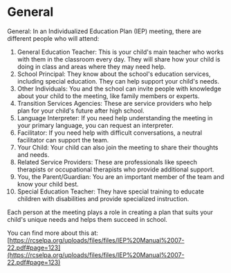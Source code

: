 # General
General: In an Individualized Education Plan (IEP) meeting, there are different people who will attend:
1. General Education Teacher: This is your child's main teacher who works with them in the classroom every day. They will share how your child is doing in class and areas where they may need help.
2. School Principal: They know about the school's education services, including special education. They can help support your child's needs.
3. Other Individuals: You and the school can invite people with knowledge about your child to the meeting, like family members or experts.
4. Transition Services Agencies: These are service providers who help plan for your child's future after high school.
5. Language Interpreter: If you need help understanding the meeting in your primary language, you can request an interpreter.
6. Facilitator: If you need help with difficult conversations, a neutral facilitator can support the team.
7. Your Child: Your child can also join the meeting to share their thoughts and needs.
8. Related Service Providers: These are professionals like speech therapists or occupational therapists who provide additional support.
9. You, the Parent/Guardian: You are an important member of the team and know your child best.
10. Special Education Teacher: They have special training to educate children with disabilities and provide specialized instruction.

Each person at the meeting plays a role in creating a plan that suits your child's unique needs and helps them succeed in school.

You can find more about this at: [https://rcselpa.org/uploads/files/files/IEP%20Manual%2007-22.pdf#page=123](https://rcselpa.org/uploads/files/files/IEP%20Manual%2007-22.pdf#page=123)
